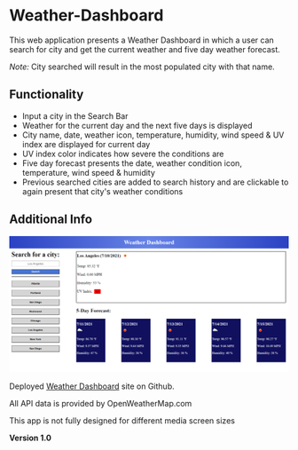 # Weather-Dashboard

This web application presents a Weather Dashboard in which a user can search for city and get the current weather and five day weather forecast.

*Note:* City searched will result in the most populated city with that name.

## Functionality

* Input a city in the Search Bar
* Weather for the current day and the next five days is displayed
* City name, date, weather icon, temperature, humidity, wind speed & UV index are displayed for current day
* UV index color indicates how severe the conditions are
* Five day forecast presents the date, weather condition icon, temperature, wind speed & humidity
* Previous searched cities are added to search history and are clickable to again present that city's weather conditions

## Additional Info

![image](./assets/WeatherDashboard.png)

Deployed [Weather Dashboard](https://gaitherdb.github.io/Weather-Dashboard/) site on Github.

All API data is provided by OpenWeatherMap.com 

This app is not fully designed for different media screen sizes

**Version 1.0**